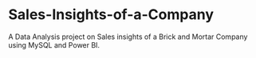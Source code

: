 # Sales-Insights-of-a-Company
A Data Analysis project on Sales insights of a Brick and Mortar Company using MySQL and Power BI.
